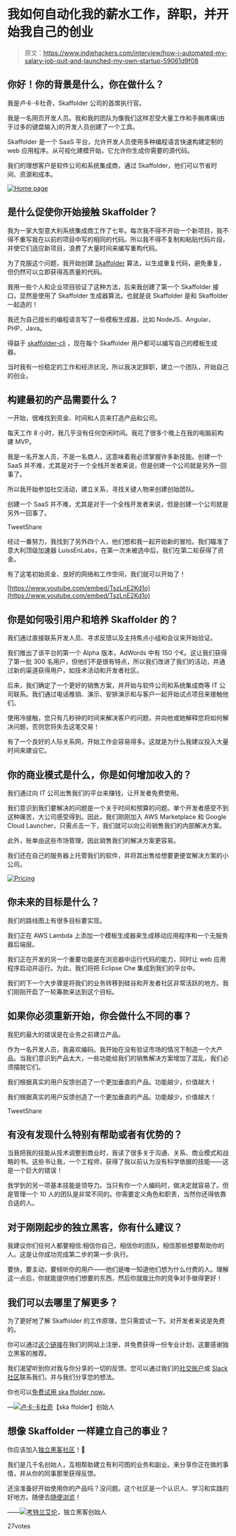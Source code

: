 # 我如何自动化我的薪水工作，辞职，并开始我自己的创业

> 原文：<https://www.indiehackers.com/interview/how-i-automated-my-salary-job-quit-and-launched-my-own-startup-59061d9f08>

## 你好！你的背景是什么，你在做什么？

我是卢卡·卡杜奇，Skaffolder 公司的首席执行官。

我是一名网页开发人员。我和我的团队为像我们这样忍受大量工作和手腕疼痛(由于过多的键盘输入)的开发人员创建了一个工具。

Skaffolder 是一个 SaaS 平台，允许开发人员使用多种编程语言快速构建定制的 web 应用程序。从可视化建模开始，它允许你生成你需要的源代码。

我们的理想客户是软件公司和系统集成商，通过 Skaffolder，他们可以节省时间、资源和成本。

[![Home page](img/103b61490f423a3aa5d3716f17a8124c.png)](https://www.skaffolder.com?coupon=indiehacker) 

## 是什么促使你开始接触 Skaffolder？

我为一家大型意大利系统集成商工作了七年。每次我不得不开始一个新项目，我不得不重写我在以前的项目中写的相同的代码。所以我不得不复制和粘贴代码片段，并使它们适应新项目，浪费了大量时间来编写重构代码。

为了克服这个问题，我开始创建 [Skaffolder](https://www.skaffolder.com?coupon=indiehacker) 算法，以生成重复代码，避免重复，但仍然可以立即获得高质量的代码。

我用一些个人和企业项目验证了这种方法，后来我创建了第一个 Skaffolder 接口，显然是使用了 Skaffolder 生成器算法。也就是说 Skaffolder 是和 Skaffolder 一起造的！

我还为自己擅长的编程语言写了一些模板生成器，比如 NodeJS、Angular、PHP、Java。

得益于 [skaffolder-cli](https://www.npmjs.com/package/skaffolder-cli) ，现在每个 Skaffolder 用户都可以编写自己的模板生成器。

当时我有一份稳定的工作和经济状况，所以我决定辞职，建立一个团队，开始自己的创业。

## 构建最初的产品需要什么？

一开始，很难找到资金、时间和人员来打造产品和公司。

每天工作 8 小时，我几乎没有任何空闲时间。我花了很多个晚上在我的电脑前构建 MVP。

我是一名开发人员，不是一名商人，这意味着我必须掌握许多新技能。创建一个 SaaS 并不难，尤其是对于一个全栈开发者来说，但是创建一个公司就是另外一回事了。

所以我开始参加社交活动，建立关系，寻找关键人物来创建创始团队。

创建一个 SaaS 并不难，尤其是对于一个全栈开发者来说，但是创建一个公司就是另外一回事了。

TweetShare

经过一番努力，我找到了另外四个人，他们想和我一起开始新的冒险。我们瞄准了意大利顶级加速器 LuissEnLabs，在第一次未被选中后，我们在第二轮获得了资金。

有了这笔初始资金、良好的网络和工作空间，我们就可以开始了！

[https://www.youtube.com/embed/TszLnE2Kd1o](https://www.youtube.com/embed/TszLnE2Kd1o)

## 你是如何吸引用户和培养 Skaffolder 的？

我们通过直接联系开发人员、寻求反馈以及主持焦点小组和会议来开始验证。

我们推出了该平台的第一个 Alpha 版本，AdWords 中有 150 个€。这让我们获得了第一批 300 名用户，但他们不是很有特点，所以我们改进了我们的活动，并通过新的渠道获得用户，如技术活动和开发者社区。

后来，我们确定了一个更好的销售方案，并开始与软件公司和系统集成商等 IT 公司联系。我们通过电话推销、演示、安排演示和与客户一起开始试点项目来接触他们。

使用冷接触，您只有几秒钟的时间来解决客户的问题，并向他或她解释您将如何解决问题，否则您将失去这笔交易！

有了一个良好的人际关系网，开始工作会容易得多。这就是为什么我建议投入大量时间来建设它。

## 你的商业模式是什么，你是如何增加收入的？

我们通过向 IT 公司出售我们的平台来赚钱，让开发者免费使用。

我们意识到我们要解决的问题是一个关于时间和预算的问题。单个开发者感受不到这种痛苦，大公司感受得到。因此，我们刚刚加入 AWS Marketplace 和 Google Cloud Launcher，只需点击一下，我们就可以向公司销售我们的内部解决方案。

此外，账单由这些市场管理，因此销售我们的解决方案更容易。

我们还在自己的服务器上托管我们的软件，并将其出售给想要更便宜解决方案的小公司。

[![Pricing](img/6d8fe88c7584abcd838cc6ad8b2e0d82.png)](https://www.skaffolder.com?coupon=indiehacker) 

## 你未来的目标是什么？

我们的路线图上有很多目标要实现。

我们正在 AWS Lambda 上添加一个模板生成器来生成移动应用程序和一个无服务器后端层。

我们正在开发的另一个重要功能是在浏览器中运行代码的能力，同时让 web 应用程序启动并运行。为此，我们将把 Eclipse Che 集成到我们的平台中。

我们的下一个大步骤是将我们的业务转移到硅谷和开发者社区非常活跃的地方。我们刚刚开启了一轮筹款来达到这个目标。

## 如果你必须重新开始，你会做什么不同的事？

我犯的最大的错误是在业务之前建立产品。

作为一名开发人员，我喜欢编码。我开始在没有验证市场的情况下制造一个大产品。当我们意识到产品太大，一些功能给我们的销售解决方案增加了混乱，我们必须摆脱它们。

我们根据真实的用户反馈创造了一个更加垂直的产品。功能越少，价值越大！

我们根据真实的用户反馈创造了一个更加垂直的产品。功能越少，价值越大！

TweetShare

## 有没有发现什么特别有帮助或者有优势的？

当我把我的技能从技术调整到商业时，我读了很多关于沟通、关系、商业模式和战略的书。这些书让我，一个工程师，获得了我以前认为没有科学依据的技能——这是一个巨大的错误！

我学到的另一项基本技能是领导力。当只有你一个人编码时，做决定就容易了。但是管理一个 10 人的团队是非常不同的。你需要定义角色和职责，当然你还得依靠合适的人。

## 对于刚刚起步的独立黑客，你有什么建议？

我建议你们任何人都要相信:相信你自己，相信你的团队，相信那些想要帮助你的人。这是让你成功完成第二步的第一步:执行。

要快，要主动，要倾听你的用户——他们是唯一知道他们想为什么付费的人。理解这一点后，你就能提供他们想要的东西，然后你就能比你的竞争对手做得更好！

## 我们可以去哪里了解更多？

为了更好地了解 Skaffolder 的工作原理，您只需尝试一下。对开发者来说是免费的。

你可以通过[这个链接](https://www.skaffolder.com?coupon=indiehacker)在我们的网站上注册，并免费获得一份专业计划，这要感谢独立黑客的推荐。

我们渴望听到你对我与你分享的一切的反馈。您可以通过我们的[社交账户](https://twitter.com/Skaffolder)或 [Slack 社区](https://join.slack.com/t/skaffoldercommunity/shared_invite/enQtMzcwMjIwNjA4NzM4LTE5YTk4ZDhjNTUyYzVmMWM3MDc0OWRjZDlhZDVjN2ZjZTk0M2EyMGEwNzAyNGVjMTQxM2ViYmUzYzE4ZGE5NWU)联系我们，并与我们分享您的想法。

你也可以[免费试用 ska ffolder now](https://www.skaffolder.com?coupon=indiehacker)。

—[<picture id="ember8163615" class="user-avatar ember-view user-link__avatar">![](img/82bd3bb4769a3aa1cd13889ee7c0fa91.png)</picture>卢卡·卡杜奇](/Skaffolder?id=lyXykvzNoIOFmBmuuVfzyAORrUF2)【ska ffolder】创始人

## 想像 Skaffolder 一样建立自己的事业？

你应该加入[独立黑客社区](/)！🤗

我们是几千名创始人，互相帮助建立有利可图的业务和副业。来分享你正在做的事情，并从你的同事那里获得反馈。

还没准备好开始使用你的产品吗？没问题。这个社区是一个认识人、学习和实践的好地方。随便去[随便浏览](/)！

——[<picture id="ember8163620" class="user-avatar ember-view user-link__avatar">![](img/82bd3bb4769a3aa1cd13889ee7c0fa91.png)</picture>考特兰艾伦](/csallen?id=ibTLPyjwVebnZjMGKvz6ztarnuV2)，独立黑客创始人

27votes
